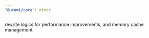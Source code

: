 ```yaml
---
"@urami/core": minor
---
```


rewrite logics for performance improvements, and memory cache management
